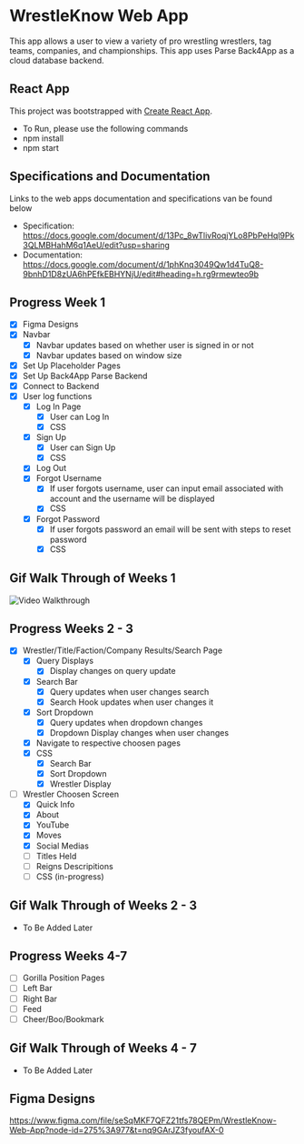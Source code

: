 # WrestleKnow Web App

This app allows a user to view a variety of pro wrestling wrestlers, tag teams, companies, and championships. This app uses Parse Back4App as a cloud database backend.

## React App

This project was bootstrapped with [Create React App](https://github.com/facebook/create-react-app).
- To Run, please use the following commands
- npm install
- npm start

## Specifications and Documentation
Links to the web apps documentation and specifications van be found below
- Specification: https://docs.google.com/document/d/13Pc_8wTlivRoqjYLo8PbPeHql9Pk3QLMBHahM6q1AeU/edit?usp=sharing
- Documentation: https://docs.google.com/document/d/1phKnq3049Qw1d4TuQ8-9bnhD1D8zUA6hPEfkEBHYNjU/edit#heading=h.rg9rmewteo9b
## Progress Week 1
- [x] Figma Designs
- [x] Navbar
   - [x] Navbar updates based on whether user is signed in or not
   - [x] Navbar updates based on window size
- [x] Set Up Placeholder Pages
- [x] Set Up Back4App Parse Backend
- [x] Connect to Backend
- [x] User log functions
   - [x] Log In Page
      - [x] User can Log In
      - [x] CSS
   - [x] Sign Up
      - [x] User can Sign Up
      - [x] CSS
   - [x] Log Out
   - [x] Forgot Username
      - [x] If user forgots username, user can input email associated with account and the username will be displayed
      - [x] CSS
   - [x] Forgot Password
      - [x] If user forgots password an email will be sent with steps to reset password
      - [x] CSS
## Gif Walk Through of Weeks 1
<img src='https://github.com/bryanmartinez1/WrestleKnow/blob/master/src/progress_gifs/progress1.gif' title='Instagram App Demo' width='' alt='Video Walkthrough' />


## Progress Weeks 2 - 3
- [x] Wrestler/Title/Faction/Company Results/Search Page
   - [x] Query Displays
      - [x] Display changes on query update
   - [x] Search Bar
      - [x] Query updates when user changes search
      - [x] Search Hook updates when user changes it
   - [x] Sort Dropdown
      - [x] Query updates when dropdown changes
      - [x] Dropdown Display changes when user changes
   - [x] Navigate to respective choosen pages
   - [x] CSS
      - [x] Search Bar
      - [x] Sort Dropdown
      - [x] Wrestler Display
- [ ] Wrestler Choosen Screen
   - [x] Quick Info
   - [x] About
   - [x] YouTube
   - [x] Moves
   - [x] Social Medias
   - [ ] Titles Held
   - [ ] Reigns Descripitions
   - [ ] CSS (in-progress)
## Gif Walk Through of Weeks 2 - 3
- To Be Added Later
## Progress Weeks 4-7
- [ ] Gorilla Position Pages
- [ ] Left Bar
- [ ] Right Bar
- [ ] Feed
- [ ] Cheer/Boo/Bookmark
## Gif Walk Through of Weeks 4 - 7
- To Be Added Later

## Figma Designs
https://www.figma.com/file/seSqMKF7QFZ21tfs78QEPm/WrestleKnow-Web-App?node-id=275%3A977&t=nq9GArJZ3fyoufAX-0

